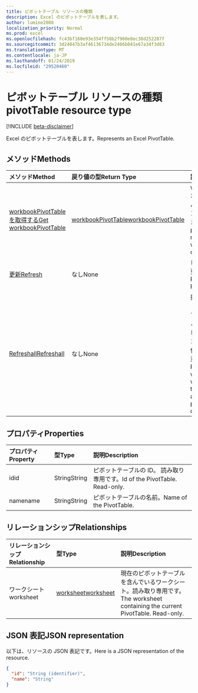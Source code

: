 ```yaml
---
title: ピボットテーブル リソースの種類
description: Excel のピボットテーブルを表します。
author: lumine2008
localization_priority: Normal
ms.prod: excel
ms.openlocfilehash: fc43bf160e93e354ff58b2f960e8ec38d252287f
ms.sourcegitcommit: 3d24047b3af46136734de2486b041e67a34f3d83
ms.translationtype: MT
ms.contentlocale: ja-JP
ms.lasthandoff: 01/24/2019
ms.locfileid: "29520460"
---
```

# <a name="pivottable-resource-type"></a><span data-ttu-id="8f5a9-103">ピボットテーブル リソースの種類</span><span class="sxs-lookup"><span data-stu-id="8f5a9-103">pivotTable resource type</span></span>

[!INCLUDE [beta-disclaimer](../../includes/beta-disclaimer.md)]

<span data-ttu-id="8f5a9-104">Excel のピボットテーブルを表します。</span><span class="sxs-lookup"><span data-stu-id="8f5a9-104">Represents an Excel PivotTable.</span></span>

## <a name="methods"></a><span data-ttu-id="8f5a9-105">メソッド</span><span class="sxs-lookup"><span data-stu-id="8f5a9-105">Methods</span></span>

| <span data-ttu-id="8f5a9-106">メソッド</span><span class="sxs-lookup"><span data-stu-id="8f5a9-106">Method</span></span>           | <span data-ttu-id="8f5a9-107">戻り値の型</span><span class="sxs-lookup"><span data-stu-id="8f5a9-107">Return Type</span></span>    |<span data-ttu-id="8f5a9-108">説明</span><span class="sxs-lookup"><span data-stu-id="8f5a9-108">Description</span></span>|
|:---------------|:--------|:----------|
|[<span data-ttu-id="8f5a9-109">workbookPivotTable を取得する</span><span class="sxs-lookup"><span data-stu-id="8f5a9-109">Get workbookPivotTable</span></span>](../api/workbookpivottable-get.md) | [<span data-ttu-id="8f5a9-110">workbookPivotTable</span><span class="sxs-lookup"><span data-stu-id="8f5a9-110">workbookPivotTable</span></span>](workbookpivottable.md) |<span data-ttu-id="8f5a9-111">worksheetprotection オブジェクトのプロパティとリレーションシップを読み取ります。</span><span class="sxs-lookup"><span data-stu-id="8f5a9-111">Read properties and relationships of workbookPivotTable object.</span></span>|
|[<span data-ttu-id="8f5a9-112">更新</span><span class="sxs-lookup"><span data-stu-id="8f5a9-112">Refresh</span></span>](../api/workbookpivottable-refresh.md)|<span data-ttu-id="8f5a9-113">なし</span><span class="sxs-lookup"><span data-stu-id="8f5a9-113">None</span></span>|<span data-ttu-id="8f5a9-114">ピボットテーブルを更新します。</span><span class="sxs-lookup"><span data-stu-id="8f5a9-114">Refreshes the PivotTable.</span></span> |
|[<span data-ttu-id="8f5a9-115">Refreshall</span><span class="sxs-lookup"><span data-stu-id="8f5a9-115">Refreshall</span></span>](../api/workbookpivottable-refreshall.md)|<span data-ttu-id="8f5a9-116">なし</span><span class="sxs-lookup"><span data-stu-id="8f5a9-116">None</span></span>|<span data-ttu-id="8f5a9-p101">指定したワークシート内のすべてのテーブルを更新します。このアクションは、ピボットテーブルのコレクションでのみ使用できることに注意してください。</span><span class="sxs-lookup"><span data-stu-id="8f5a9-p101">Refresh all tables within given worksheet. Note that this action is available only on the pivot table collection.</span></span>|

## <a name="properties"></a><span data-ttu-id="8f5a9-119">プロパティ</span><span class="sxs-lookup"><span data-stu-id="8f5a9-119">Properties</span></span>
| <span data-ttu-id="8f5a9-120">プロパティ</span><span class="sxs-lookup"><span data-stu-id="8f5a9-120">Property</span></span>     | <span data-ttu-id="8f5a9-121">型</span><span class="sxs-lookup"><span data-stu-id="8f5a9-121">Type</span></span>   |<span data-ttu-id="8f5a9-122">説明</span><span class="sxs-lookup"><span data-stu-id="8f5a9-122">Description</span></span>|
|:---------------|:--------|:----------|
|<span data-ttu-id="8f5a9-123">id</span><span class="sxs-lookup"><span data-stu-id="8f5a9-123">id</span></span>|<span data-ttu-id="8f5a9-124">String</span><span class="sxs-lookup"><span data-stu-id="8f5a9-124">String</span></span>| <span data-ttu-id="8f5a9-p102">ピボットテーブルの ID。 読み取り専用です。</span><span class="sxs-lookup"><span data-stu-id="8f5a9-p102">Id of the PivotTable.   Read-only.</span></span>|
|<span data-ttu-id="8f5a9-127">name</span><span class="sxs-lookup"><span data-stu-id="8f5a9-127">name</span></span>|<span data-ttu-id="8f5a9-128">String</span><span class="sxs-lookup"><span data-stu-id="8f5a9-128">String</span></span>|<span data-ttu-id="8f5a9-129">ピボットテーブルの名前。</span><span class="sxs-lookup"><span data-stu-id="8f5a9-129">Name of the PivotTable.</span></span>    |

## <a name="relationships"></a><span data-ttu-id="8f5a9-130">リレーションシップ</span><span class="sxs-lookup"><span data-stu-id="8f5a9-130">Relationships</span></span>
| <span data-ttu-id="8f5a9-131">リレーションシップ</span><span class="sxs-lookup"><span data-stu-id="8f5a9-131">Relationship</span></span> | <span data-ttu-id="8f5a9-132">型</span><span class="sxs-lookup"><span data-stu-id="8f5a9-132">Type</span></span>   |<span data-ttu-id="8f5a9-133">説明</span><span class="sxs-lookup"><span data-stu-id="8f5a9-133">Description</span></span>|
|:---------------|:--------|:----------|
|<span data-ttu-id="8f5a9-134">ワークシート</span><span class="sxs-lookup"><span data-stu-id="8f5a9-134">worksheet</span></span>|[<span data-ttu-id="8f5a9-135">worksheet</span><span class="sxs-lookup"><span data-stu-id="8f5a9-135">worksheet</span></span>](worksheet.md)| <span data-ttu-id="8f5a9-p103">現在のピボットテーブルを含んでいるワークシート。読み取り専用です。</span><span class="sxs-lookup"><span data-stu-id="8f5a9-p103">The worksheet containing the current PivotTable. Read-only.</span></span>   |

## <a name="json-representation"></a><span data-ttu-id="8f5a9-138">JSON 表記</span><span class="sxs-lookup"><span data-stu-id="8f5a9-138">JSON representation</span></span>
<span data-ttu-id="8f5a9-139">以下は、リソースの JSON 表記です。</span><span class="sxs-lookup"><span data-stu-id="8f5a9-139">Here is a JSON representation of the resource.</span></span>

<!-- {
  "blockType": "resource",
  "optionalProperties": [

  ],
  "@odata.type": "microsoft.graph.workbookPivotTable"
}-->

```json
{
  "id": "String (identifier)",
  "name": "String"
}

```
<!--
{
  "type": "#page.annotation",
  "suppressions": [
    "Error: /api-reference/beta/resources/workbookpivottable.md:\r\n      Exception processing links.\r\n    System.ArgumentException: Link Definition was null. Link text: !INCLUDE [beta-disclaimer](../../includes/beta-disclaimer.md)\r\n      at ApiDoctor.Validation.DocFile.get_LinkDestinations()\r\n      at ApiDoctor.Validation.DocSet.ValidateLinks(Boolean includeWarnings, String[] relativePathForFiles, IssueLogger issues, Boolean requireFilenameCaseMatch, Boolean printOrphanedFiles)"
  ]
}
-->
